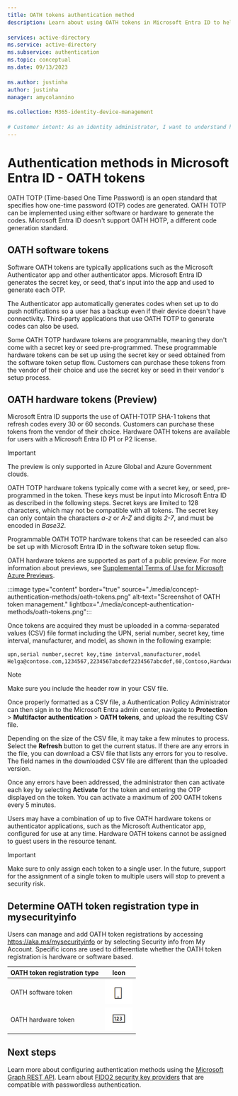 ```yaml
---
title: OATH tokens authentication method
description: Learn about using OATH tokens in Microsoft Entra ID to help improve and secure sign-in events

services: active-directory
ms.service: active-directory
ms.subservice: authentication
ms.topic: conceptual
ms.date: 09/13/2023

ms.author: justinha
author: justinha
manager: amycolannino

ms.collection: M365-identity-device-management

# Customer intent: As an identity administrator, I want to understand how to use OATH tokens in Microsoft Entra ID to improve and secure user sign-in events.
---
```


# Authentication methods in Microsoft Entra ID - OATH tokens 

OATH TOTP (Time-based One Time Password) is an open standard that specifies how one-time password (OTP) codes are generated. OATH TOTP can be implemented using either software or hardware to generate the codes. Microsoft Entra ID doesn't support OATH HOTP, a different code generation standard.

## OATH software tokens

Software OATH tokens are typically applications such as the Microsoft Authenticator app and other authenticator apps. Microsoft Entra ID generates the secret key, or seed, that's input into the app and used to generate each OTP.

The Authenticator app automatically generates codes when set up to do push notifications so a user has a backup even if their device doesn't have connectivity. Third-party applications that use OATH TOTP to generate codes can also be used.

Some OATH TOTP hardware tokens are programmable, meaning they don't come with a secret key or seed pre-programmed. These programmable hardware tokens can be set up using the secret key or seed obtained from the software token setup flow. Customers can purchase these tokens from the vendor of their choice and use the secret key or seed in their vendor's setup process.

## OATH hardware tokens (Preview)

Microsoft Entra ID supports the use of OATH-TOTP SHA-1 tokens that refresh codes every 30 or 60 seconds. Customers can purchase these tokens from the vendor of their choice. Hardware OATH tokens are available for users with a Microsoft Entra ID P1 or P2 license.  

>[!IMPORTANT]
>The preview is only supported in Azure Global and Azure Government clouds.

OATH TOTP hardware tokens typically come with a secret key, or seed, pre-programmed in the token. These keys must be input into Microsoft Entra ID as described in the following steps. Secret keys are limited to 128 characters, which may not be compatible with all tokens. The secret key can only contain the characters *a-z* or *A-Z* and digits *2-7*, and must be encoded in *Base32*.

Programmable OATH TOTP hardware tokens that can be reseeded can also be set up with Microsoft Entra ID in the software token setup flow.

OATH hardware tokens are supported as part of a public preview. For more information about previews, see [Supplemental Terms of Use for Microsoft Azure Previews](https://aka.ms/EntraPreviewsTermsOfUse).

:::image type="content" border="true" source="./media/concept-authentication-methods/oath-tokens.png" alt-text="Screenshot of OATH token management." lightbox="./media/concept-authentication-methods/oath-tokens.png":::

Once tokens are acquired they must be uploaded in a comma-separated values (CSV) file format including the UPN, serial number, secret key, time interval, manufacturer, and model, as shown in the following example:

```csv
upn,serial number,secret key,time interval,manufacturer,model
Helga@contoso.com,1234567,2234567abcdef2234567abcdef,60,Contoso,HardwareKey
```

> [!NOTE]
> Make sure you include the header row in your CSV file. 

Once properly formatted as a CSV file, a Authentication Policy Administrator can then sign in to the Microsoft Entra admin center, navigate to **Protection** > **Multifactor authentication** > **OATH tokens**, and upload the resulting CSV file.

Depending on the size of the CSV file, it may take a few minutes to process. Select the **Refresh** button to get the current status. If there are any errors in the file, you can download a CSV file that lists any errors for you to resolve. The field names in the downloaded CSV file are different than the uploaded version.  

Once any errors have been addressed, the administrator then can activate each key by selecting **Activate** for the token and entering the OTP displayed on the token. You can activate a maximum of 200 OATH tokens every 5 minutes. 

Users may have a combination of up to five OATH hardware tokens or authenticator applications, such as the Microsoft Authenticator app, configured for use at any time. Hardware OATH tokens cannot be assigned to guest users in the resource tenant. 

> [!IMPORTANT]
> Make sure to only assign each token to a single user.
> In the future, support for the assignment of a single token to multiple users will stop to prevent a security risk.




## Determine OATH token registration type in mysecurityinfo 
Users can manage and add OATH token registrations by accessing https://aka.ms/mysecurityinfo or by selecting Security info from My Account. Specific icons are used to differentiate whether the OATH token registration is hardware or software based.  

OATH token registration type | Icon
------ | ------
OATH software token   | <img width="63" alt="Software OATH token" src="media/concept-authentication-methods/software-oath-token-icon.png">  
OATH hardware token | <img width="63" alt="Hardware OATH token" src="media/concept-authentication-methods/hardware-oath-token-icon.png">



## Next steps

Learn more about configuring authentication methods using the [Microsoft Graph REST API](/graph/api/resources/authenticationmethods-overview).
Learn about [FIDO2 security key providers](concept-authentication-passwordless.md#fido2-security-key-providers) that are compatible with passwordless authentication.
